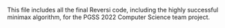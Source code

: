 This file includes all the final Reversi code, including the highly successful minimax algorithm, for the PGSS 2022 Computer Science team project. 
